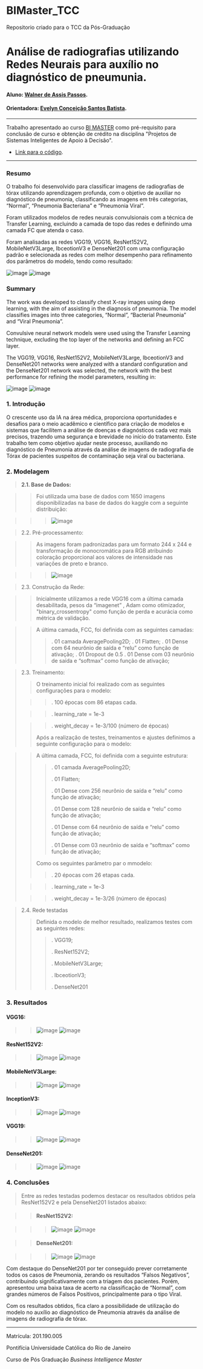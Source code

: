 # BIMaster_TCC
Repositorio criado para o TCC da Pós-Graduação

<!-- antes de enviar a versão final, solicitamos que todos os comentários, colocados para orientação ao aluno, sejam removidos do arquivo -->

# Análise de radiografias utilizando Redes Neurais para auxílio no diagnóstico de pneumunia.

#### Aluno: [Walner de Assis Passos](https://github.com/Walner-DS/BIMaster_TCC).
#### Orientadora: [Evelyn Conceição Santos Batista](https://github.com/evysb).

---

Trabalho apresentado ao curso [BI MASTER](https://ica.puc-rio.ai/bi-master) como pré-requisito para conclusão de curso e obtenção de crédito na disciplina "Projetos de Sistemas Inteligentes de Apoio à Decisão".

- [Link para o código](https://github.com/Walner-DS/BIMaster_TCC/blob/main/Modelo_Auxilio_Diagnostico_Pneumunia.ipynb).

---

### Resumo

O trabalho foi desenvolvido para classificar imagens de radiografias de tórax utilizando aprendizagem profunda, com o objetivo de auxiliar no diagnóstico de pneumonia, classificando as imagens em três categorias, “Normal”, “Pneumonia Bacteriana” e “Pneumonia Viral”.

Foram utilizados modelos de redes neurais convulsionais com a técnica de Transfer Learning, excluindo a camada de topo das redes e definindo uma camada FC que atenda o caso.

Foram analisadas as redes VGG19, VGG16, ResNet152V2, MobileNetV3Large, IbceotionV3 e DenseNet201 com uma configuração padrão e selecionada as redes com melhor desempenho para refinamento dos parâmetros do modelo, tendo como resultado:

![image](https://github.com/user-attachments/assets/bf28377e-549f-416c-9512-83258ded9784)
![image](https://github.com/user-attachments/assets/ff003dc1-dd80-4b8b-8115-ba87bcef7ea6)

### Summary

The work was developed to classify chest X-ray images using deep learning, with the aim of assisting in the diagnosis of pneumonia. The model classifies images into three categories, “Normal”, “Bacterial Pneumonia” and “Viral Pneumonia”.

Convulsive neural network models were used using the Transfer Learning technique, excluding the top layer of the networks and defining an FCC layer.

The VGG19, VGG16, ResNet152V2, MobileNetV3Large, IbceotionV3 and DenseNet201 networks were analyzed with a standard configuration and the DenseNet201 network was selected, the network with the best performance for refining the model parameters, resulting in:

![image](https://github.com/user-attachments/assets/bf28377e-549f-416c-9512-83258ded9784)
![image](https://github.com/user-attachments/assets/4dd41dca-07a9-4da1-9f88-819167d79339)


### 1. Introdução

O crescente uso da IA na área médica, proporciona oportunidades e desafios para o meio acadêmico e científico para criação de modelos e sistemas que facilitem a análise de doenças e diagnósticos cada vez mais precisos, trazendo uma segurança e brevidade no início do tratamento.
Este trabalho tem como objetivo ajudar neste processo, auxiliando no diagnóstico de Pneumonia através da análise de imagens de radiografia de Tórax de pacientes suspeitos de contaminação seja viral ou bacteriana.


### 2. Modelagem

>**2.1.	Base de Dados:**
   
>> Foi utilizada uma base de dados com 1650 imagens disponibilizadas na base de dados do kaggle com a seguinte distribuição:

>>>![image](https://github.com/user-attachments/assets/c685e526-7771-4697-aa68-c684b94e9467)

>2.2.	Pré-processamento:

>> As imagens foram padronizadas para um formato 244 x 244 e transformação de monocromática para RGB atribuindo coloração proporcional aos valores de intensidade nas variações de preto e branco.

>>>![image](https://github.com/user-attachments/assets/24de6c43-a76c-4da0-83fe-50138756e430)

>2.3. Construção da Rede:

>> Inicialmente utilizamos a rede VGG16 com a última camada desabilitada,  pesos da “imagenet” , Adam como otimizador, "binary_crossentropy" como função de perda e acurácia como métrica de validação.
 
>> A última camada, FCC, foi definida com as seguintes camadas:
>>> . 01 camada AveragePooling2D;
>>> . 01 Flatten;
>>> . 01 Dense com 64 neurônio de saída e “relu” como função de ativação;
>>> . 01 Dropout de 0.5
>>> . 01 Dense com 03 neurônio de saída e “softmax” como função de ativação;

> 2.3. Treinamento:
> 
>> O treinamento inicial foi realizado com as seguintes configurações para o modelo:
> 
>>> . 100 épocas com 86 etapas cada.
> 
>>> . learning_rate = 1e-3
> 
>>> . weight_decay = 1e-3/100 (número de épocas)
>>>
>> Após a realização de testes, treinamentos e ajustes definimos a seguinte configuração para o modelo:

>> A última camada, FCC, foi definida com a seguinte estrutura:
>> 
>>> . 01 camada AveragePooling2D;
>>> 
>>> . 01 Flatten;
>>> 
>>> . 01 Dense com 256 neurônio de saída e “relu” como função de ativação;
>>> 
>>> . 01 Dense com 128 neurônio de saída e “relu” como função de ativação;
>>> 
>>> . 01 Dense com 64 neurônio de saída e “relu” como função de ativação;
>>> 
>>> . 01 Dense com 03 neurônio de saída e “softmax” como função de ativação;
>>> 
>> Como os seguintes parâmetro par o mmodelo:
>> 
>>> . 20 épocas com 26 etapas cada.
> 
>>> . learning_rate = 1e-3
> 
>>> . weight_decay = 1e-3/26 (número de épocas)

> 2.4. Rede testadas
> > Definida o modelo de melhor resultado, realizamos testes com as seguintes redes:
> > > . VGG19;
> > > 
> > > . ResNet152V2;
> > > 
> > > . MobileNetV3Large;
> > > 
> > > . IbceotionV3;
> > > 
> > > . DenseNet201

### 3. Resultados

#### VGG16:

>> ![image](https://github.com/user-attachments/assets/1b97b653-6046-446a-8a5b-637bd8bb3fee)
>> ![image](https://github.com/user-attachments/assets/772951fb-55b8-49b6-8d31-9fbaf932ecb7)

#### ResNet152V2:

>> ![image](https://github.com/user-attachments/assets/d680ae14-6c2b-4a12-a4b1-196c2ce6dbbf)
>> ![image](https://github.com/user-attachments/assets/e0731839-01d7-42d8-a86b-fc732a03bb20)

#### MobileNetV3Large:

>> ![image](https://github.com/user-attachments/assets/fa6fa0d9-a854-4992-a66e-0fba92345ec4)
>> ![image](https://github.com/user-attachments/assets/7f17a89c-2488-45ff-8345-78da955691ef)

#### InceptionV3:

>> ![image](https://github.com/user-attachments/assets/2a31da45-c93d-47bd-82f9-b8cbfba24cbb)
>> ![image](https://github.com/user-attachments/assets/d4e2afe8-ffcc-48c9-a728-e896e82b0a6f)

#### VGG19:

>> ![image](https://github.com/user-attachments/assets/a3f28293-bc15-44dd-b265-b443f5b7bb75)
>> ![image](https://github.com/user-attachments/assets/fd004482-9a0c-46a8-b120-b851cf8e6686)

#### DenseNet201:

>> ![image](https://github.com/user-attachments/assets/56c1859f-a4c9-4837-b6b6-2dc752a4a475)
>> ![image](https://github.com/user-attachments/assets/6f509340-d0ea-4b5d-be9a-0ef0f764a728)


### 4. Conclusões
>Entre as redes testadas podemos destacar os resultados obtidos pela ResNet152V2 e pela DenseNet201 listados abaixo:

>> #### ResNet152V2:

>>> ![image](https://github.com/user-attachments/assets/d680ae14-6c2b-4a12-a4b1-196c2ce6dbbf)
>>> ![image](https://github.com/user-attachments/assets/e0731839-01d7-42d8-a86b-fc732a03bb20)

>> #### DenseNet201:

>>> ![image](https://github.com/user-attachments/assets/56c1859f-a4c9-4837-b6b6-2dc752a4a475)
>>>![image](https://github.com/user-attachments/assets/6f509340-d0ea-4b5d-be9a-0ef0f764a728)

Com destaque do DenseNet201 por ter conseguido prever corretamente todos os casos de Pneumonia, zerando os resultados “Falsos Negativos”, contribuindo significativamente com a triagem dos pacientes. Porém, apresentou uma baixa taxa de acerto na classificação de “Normal”, com grandes números de Falsos Positivos, principalmente para o tipo Viral.

Com os resultados obtidos, fica claro a possibilidade de utilização do modelo no auxílio ao diagnóstico de Pneumonia através da análise de imagens de radiografia de tórax.


----

Matrícula: 201.190.005

Pontifícia Universidade Católica do Rio de Janeiro

Curso de Pós Graduação *Business Intelligence Master*


